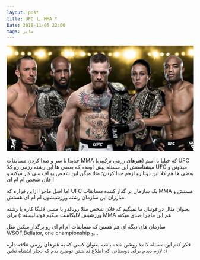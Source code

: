 ```yaml
---
layout: post
title: UFC یا MMA ؟
Date: 2018-11-05 22:00
tags: سایر
---
```


![UFCfighters](/assets/image/ufc-fighters.jpg) 

جدیدا با سر و صدا کردن مسابقات MMA (هنرهای رزمی ترکیبی) که خیلیا با اسم UFC میشناسنش این مسئله پیش اومده که بعضی ها این رشته رزمی رو کلا UFC میدونن و بعضی ها هم کلا این دوتا رو ازهم جدا کردن؛ مثلا میگن این شخص یو اف سی کار میکنه و فلان شخص ام ام ای !

اما اصل ماجرا ازاین قراره که UFC یک سازمان بر گذار کننده مسابقات MMA هستش و مبارزان این سازمان رشته ورزشیشون ام ام ای هستش.

بعنوان مثال در فوتبال ما نمیگیم که فلان شخص مثلا رونالدو یا مسی لالیگا کاره یا رشته ورزشیش لالیگاست میگیم فوتبالیسته :) برای MMA هم این ماجرا صدق میکنه

سازمان های دیگه ای هم هستن که مسابقات ام ام ای رو برگذار میکنن مثل WSOF,Bellator, one championship و…

فکر کنم این مسئله کاملا روشن شده باشه
بعنوان کسی که به هنرهای رزمی علاقه داره لازم دیدم برای دوستانی که اطلاع نداشتن توضیح بدم که دچار اشتباه نشن ;)
